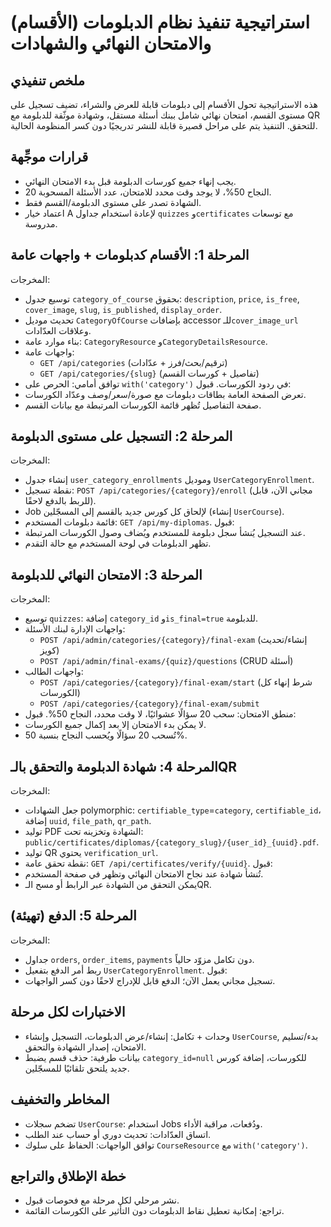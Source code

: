# استراتيجية تنفيذ نظام الدبلومات (الأقسام) والامتحان النهائي والشهادات

## ملخص تنفيذي
هذه الاستراتيجية تحول الأقسام إلى دبلومات قابلة للعرض والشراء، تضيف تسجيل على مستوى القسم، امتحان نهائي شامل ببنك أسئلة مستقل، وشهادة موثّقة للدبلومة مع QR للتحقق. التنفيذ يتم على مراحل قصيرة قابلة للنشر تدريجيًا دون كسر المنظومة الحالية.

## قرارات موجِّهة
- يجب إنهاء جميع كورسات الدبلومة قبل بدء الامتحان النهائي.
- النجاح 50%، لا يوجد وقت محدد للامتحان، عدد الأسئلة المسحوبة 20.
- الشهادة تصدر على مستوى الدبلومة/القسم فقط.
- اعتماد خيار A لإعادة استخدام جداول `quizzes` و`certificates` مع توسعات مدروسة.

## المرحلة 1: الأقسام كدبلومات + واجهات عامة
المخرجات:
- توسيع جدول `category_of_course` بحقوق: `description`, `price`, `is_free`, `cover_image`, `slug`, `is_published`, `display_order`.
- تحديث موديل `CategoryOfCourse` بإضافات accessor للـ`cover_image_url` وعلاقات العدّادات.
- بناء موارد عامة: `CategoryResource` و`CategoryDetailsResource`.
- واجهات عامة:
  - `GET /api/categories` (ترقيم/بحث/فرز + عدّادات)
  - `GET /api/categories/{slug}` (تفاصيل + كورسات القسم)
- توافق أمامي: الحرص على `with('category')` في ردود الكورسات.
قبول:
- تعرض الصفحة العامة بطاقات دبلومات مع صورة/سعر/وصف وعدّاد الكورسات.
- صفحة التفاصيل تُظهر قائمة الكورسات المرتبطة مع بيانات القسم.

## المرحلة 2: التسجيل على مستوى الدبلومة
المخرجات:
- إنشاء جدول `user_category_enrollments` وموديل `UserCategoryEnrollment`.
- نقطة تسجيل: `POST /api/categories/{category}/enroll` (مجاني الآن، قابل للربط بالدفع لاحقًا).
- Job لإلحاق كل كورس جديد بالقسم إلى المسجّلين (إنشاء `UserCourse`).
- قائمة دبلومات المستخدم: `GET /api/my-diplomas`.
قبول:
- عند التسجيل يُنشأ سجل دبلومة للمستخدم ويُضاف وصول الكورسات المرتبطة.
- تظهر الدبلومات في لوحة المستخدم مع حالة التقدم.

## المرحلة 3: الامتحان النهائي للدبلومة
المخرجات:
- توسيع `quizzes`: إضافة `category_id` و`is_final=true` للدبلومة.
- واجهات الإدارة لبنك الأسئلة:
  - `POST /api/admin/categories/{category}/final-exam` (إنشاء/تحديث كويز)
  - `POST /api/admin/final-exams/{quiz}/questions` (CRUD أسئلة)
- واجهات الطالب:
  - `POST /api/categories/{category}/final-exam/start` (شرط إنهاء كل الكورسات)
  - `POST /api/categories/{category}/final-exam/submit`
- منطق الامتحان: سحب 20 سؤالًا عشوائيًا، لا وقت محدد، النجاح 50%.
قبول:
- لا يمكن بدء الامتحان إلا بعد إكمال جميع الكورسات.
- تُسحب 20 سؤالًا ويُحسب النجاح بنسبة 50%.

## المرحلة 4: شهادة الدبلومة والتحقق بالـQR
المخرجات:
- جعل الشهادات polymorphic: `certifiable_type`=`category`, `certifiable_id`، إضافة `uuid`, `file_path`, `qr_path`.
- توليد PDF الشهادة وتخزينه تحت: `public/certificates/diplomas/{category_slug}/{user_id}_{uuid}.pdf`.
- توليد QR يحتوي `verification_url`.
- نقطة تحقق عامة: `GET /api/certificates/verify/{uuid}`.
قبول:
- تُنشأ شهادة عند نجاح الامتحان النهائي وتظهر في صفحة المستخدم.
- يمكن التحقق من الشهادة عبر الرابط أو مسح الـQR.

## المرحلة 5: الدفع (تهيئة)
المخرجات:
- جداول `orders`, `order_items`, `payments` دون تكامل مزوّد حالياً.
- ربط أمر الدفع بتفعيل `UserCategoryEnrollment`.
قبول:
- تسجيل مجاني يعمل الآن؛ الدفع قابل للإدراج لاحقًا دون كسر الواجهات.

## الاختبارات لكل مرحلة
- وحدات + تكامل: إنشاء/عرض الدبلومات، التسجيل وإنشاء `UserCourse`, بدء/تسليم الامتحان، إصدار الشهادة والتحقق.
- بيانات طرفية: حذف قسم يضبط `category_id=null` للكورسات، إضافة كورس جديد يلتحق تلقائيًا للمسجّلين.

## المخاطر والتخفيف
- تضخم سجلات `UserCourse`: استخدام Jobs ودُفعات، مراقبة الأداء.
- اتساق العدّادات: تحديث دوري أو حساب عند الطلب.
- توافق الواجهات: الحفاظ على سلوك `CourseResource` مع `with('category')`.

## خطة الإطلاق والتراجع
- نشر مرحلي لكل مرحلة مع فحوصات قبول.
- تراجع: إمكانية تعطيل نقاط الدبلومات دون التأثير على الكورسات القائمة.